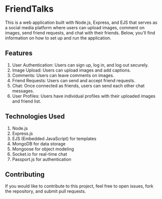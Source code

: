 # FriendTalks

This is a web application built with Node.js, Express, and EJS that serves as a social media platform where users can upload images, comment on images, send friend requests, and chat with their friends. Below, you'll find information on how to set up and run the application.
## Features
1. User Authentication: Users can sign up, log in, and log out securely.
2. Image Upload: Users can upload images and add captions.
3. Comments: Users can leave comments on images.
4. Friend Requests: Users can send and accept friend requests.
5. Chat: Once connected as friends, users can send each other chat messages.
6. User Profiles: Users have individual profiles with their uploaded images and friend list.
## Technologies Used
1. Node.js
2. Express.js
3. EJS (Embedded JavaScript) for templates
4. MongoDB for data storage
5. Mongoose for object modeling
6. Socket.io for real-time chat
7. Passport.js for authentication
## Contributing
If you would like to contribute to this project, feel free to open issues, fork the repository, and submit pull requests.

